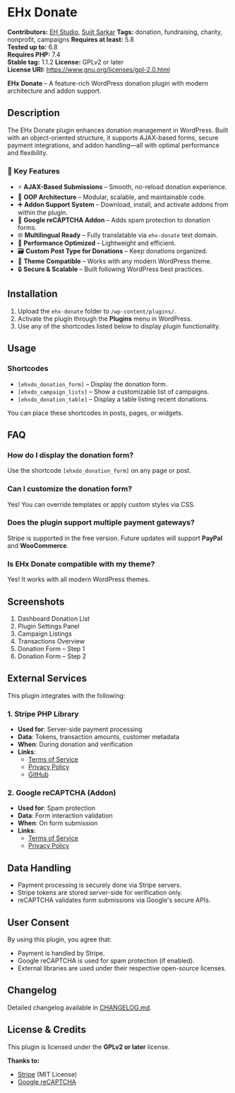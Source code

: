 # EHx Donate

**Contributors:** [EH Studio](https://profiles.wordpress.org/ehstudio), [Sujit Sarkar](https://profiles.wordpress.org/iamsujitsarkar)
**Tags:** donation, fundraising, charity, nonprofit, campaigns
**Requires at least:** 5.8  
**Tested up to:** 6.8  
**Requires PHP:** 7.4  
**Stable tag:** 1.1.2
**License:** GPLv2 or later  
**License URI:** https://www.gnu.org/licenses/gpl-2.0.html  

**EHx Donate** – A feature-rich WordPress donation plugin with modern architecture and addon support.


## Description

The EHx Donate plugin enhances donation management in WordPress. Built with an object-oriented structure, it supports AJAX-based forms, secure payment integrations, and addon handling—all with optimal performance and flexibility.

### 🔑 Key Features

- ⚡ **AJAX-Based Submissions** – Smooth, no-reload donation experience.
- 🧱 **OOP Architecture** – Modular, scalable, and maintainable code.
- ➕ **Addon Support System** – Download, install, and activate addons from within the plugin.
- 🔐 **Google reCAPTCHA Addon** – Adds spam protection to donation forms.
- 🌐 **Multilingual Ready** – Fully translatable via `ehx-donate` text domain.
- 🚀 **Performance Optimized** – Lightweight and efficient.
- 🗃️ **Custom Post Type for Donations** – Keep donations organized.
- 🎨 **Theme Compatible** – Works with any modern WordPress theme.
- 🔒 **Secure & Scalable** – Built following WordPress best practices.

## Installation

1. Upload the `ehx-donate` folder to `/wp-content/plugins/`.
2. Activate the plugin through the **Plugins** menu in WordPress.
3. Use any of the shortcodes listed below to display plugin functionality.

## Usage

### Shortcodes

- `[ehxdo_donation_form]` – Display the donation form.
- `[ehxdo_campaign_lists]` – Show a customizable list of campaigns.
- `[ehxdo_donation_table]` – Display a table listing recent donations.

You can place these shortcodes in posts, pages, or widgets.


## FAQ

### How do I display the donation form?

Use the shortcode `[ehxdo_donation_form]` on any page or post.

### Can I customize the donation form?

Yes! You can override templates or apply custom styles via CSS.

### Does the plugin support multiple payment gateways?

Stripe is supported in the free version. Future updates will support **PayPal** and **WooCommerce**.

### Is EHx Donate compatible with my theme?

Yes! It works with all modern WordPress themes.

## Screenshots

1. Dashboard Donation List  
2. Plugin Settings Panel  
3. Campaign Listings  
4. Transactions Overview  
5. Donation Form – Step 1  
6. Donation Form – Step 2

## External Services

This plugin integrates with the following:

### 1. Stripe PHP Library
- **Used for**: Server-side payment processing  
- **Data**: Tokens, transaction amounts, customer metadata  
- **When**: During donation and verification  
- **Links**:
  - [Terms of Service](https://stripe.com/legal)  
  - [Privacy Policy](https://stripe.com/privacy)  
  - [GitHub](https://github.com/stripe/stripe-php)

### 2. Google reCAPTCHA (Addon)
- **Used for**: Spam protection  
- **Data**: Form interaction validation  
- **When**: On form submission  
- **Links**:
  - [Terms of Service](https://policies.google.com/terms)  
  - [Privacy Policy](https://policies.google.com/privacy)


## Data Handling

- Payment processing is securely done via Stripe servers.
- Stripe tokens are stored server-side for verification only.
- reCAPTCHA validates form submissions via Google's secure APIs.


## User Consent

By using this plugin, you agree that:

- Payment is handled by Stripe.
- Google reCAPTCHA is used for spam protection (if enabled).
- External libraries are used under their respective open-source licenses.


## Changelog

Detailed changelog available in [CHANGELOG.md](CHANGELOG.md).


## License & Credits

This plugin is licensed under the **GPLv2 or later** license.

**Thanks to:**
- [Stripe](https://github.com/stripe/stripe-php) (MIT License)
- [Google reCAPTCHA](https://www.google.com/recaptcha/)
